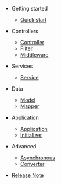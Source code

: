 - Getting started
  - [Quick start](quickstart.md)

- Controllers
  - [Controller](controller.md)
  - [Filter](filter.md)
  - [Middleware](middleware.md)

- Services
  - [Service](service.md)

- Data
  - [Model](model.md)
  - [Mapper](mapper.md)

- Application
  - [Application](application.md)
  - [Initializer](initializer.md)

- Advanced
  - [Asynchronous](async.md)
  - [Converter](converter.md)

- [Release Note](releasenote.md)